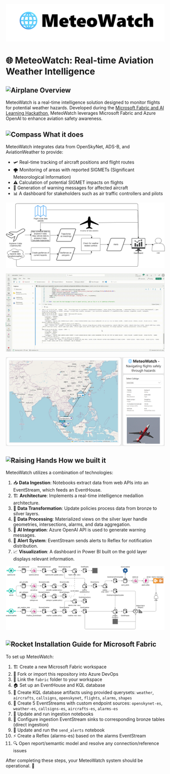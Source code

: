 ![Logo](docs/MeteoWatchWide.jpg)
# 🌐 MeteoWatch: Real-time Aviation Weather Intelligence

## <img src="https://raw.githubusercontent.com/Tarikul-Islam-Anik/Animated-Fluent-Emojis/master/Emojis/Travel%20and%20places/Airplane.png" alt="Airplane" width="25" height="25" /> Overview
MeteoWatch is a real-time intelligence solution designed to monitor flights for potential weather hazards. Developed during the [Microsoft Fabric and AI Learning Hackathon](https://microsoftfabric.devpost.com/), MeteoWatch leverages Microsoft Fabric and Azure OpenAI to enhance aviation safety awareness.

## <img src="https://raw.githubusercontent.com/Tarikul-Islam-Anik/Animated-Fluent-Emojis/master/Emojis/Travel%20and%20places/Compass.png" alt="Compass" width="25" height="25" /> What it does
MeteoWatch integrates data from OpenSkyNet, ADS-B, and AviationWeather to provide:

- 🛩️ Real-time tracking of aircraft positions and flight routes
- 🌪️ Monitoring of areas with reported SIGMETs (Significant Meteorological Information)
- ⚠️ Calculation of potential SIGMET impacts on flights
- 💬 Generation of warning messages for affected aircraft
- 📊 A dashboard for stakeholders such as air traffic controllers and pilots

![Use Case Diagram](docs/usecase.drawio.png)

![Alarm System](videos/alarms_openai_notebook_reflex.gif)

![Dashboard](docs/Dashboard.png)

## <img src="https://raw.githubusercontent.com/Tarikul-Islam-Anik/Animated-Fluent-Emojis/master/Emojis/Hand%20gestures/Raising%20Hands.png" alt="Raising Hands" width="25" height="25" /> How we built it
MeteoWatch utilizes a combination of technologies:

1. 📥 **Data Ingestion**: Notebooks extract data from web APIs into an EventStream, which feeds an EventHouse.
2. 🏗️ **Architecture**: Implements a real-time intelligence medallion architecture.
3. 🔄 **Data Transformation**: Update policies process data from bronze to silver layers.
4. 🧮 **Data Processing**: Materialized views on the silver layer handle geometries, intersections, alarms, and data aggregation.
5. 🤖 **AI Integration**: Azure OpenAI API is used to generate warning messages.
6. 🚨 **Alert System**: EventStream sends alerts to Reflex for notification distribution.
7. 📈 **Visualization**: A dashboard in Power BI built on the gold layer displays relevant information.

![Architecture Diagram](docs/archi.drawio.png)

## <img src="https://raw.githubusercontent.com/Tarikul-Islam-Anik/Animated-Fluent-Emojis/master/Emojis/Travel%20and%20places/Rocket.png" alt="Rocket" width="25" height="25" /> Installation Guide for Microsoft Fabric

To set up MeteoWatch:

1. 🏗️ Create a new Microsoft Fabric workspace
2. 🔀 Fork or import this repository into Azure DevOps
3. 🔗 Link the `fabric` folder to your workspace
4. 🏠 Set up an EventHouse and KQL database
5. 📜 Create KQL database artifacts using provided querysets: `weather`, `aircrafts`, `callsigns`, `openskynet`, `flights`, `alarms`, `shapes`
6. 🌊 Create 5 EventStreams with custom endpoint sources: `openskynet-es`, `weather-es`, `callsigns-es`, `aircrafts-es`, `alarms-es`
7. 🔄 Update and run ingestion notebooks
8. 🔌 Configure ingestion EventStream sinks to corresponding bronze tables (direct ingestion)
9. 🔑 Update and run the `send_alerts` notebook
10. ⚡ Create a Reflex (alarms-es) based on the alarms EventStream
11. 🔍 Open report/semantic model and resolve any connection/reference issues

After completing these steps, your MeteoWatch system should be operational. 🎉
